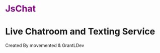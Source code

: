 <h1 style="color: purple;"> JsChat </h1>
<h1> Live Chatroom and Texting Service </h1>
<p1> Created By movemented & GrantLDev </p1>
